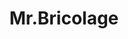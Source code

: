 ---
title: "Mr.Bricolage"
url: /saint-leger-de-la-martiniere/mr-bricolage/
shop: à faire soi-même
---